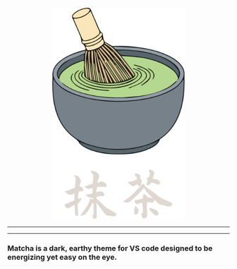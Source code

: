 <p align="center">
  <a href="https://marketplace.visualstudio.com/items?itemName=lucafalasco.matcha" target="_blank">
    <img src="https://raw.githubusercontent.com/lucafalasco/matcha/master/assets/logo.png" width="300px" />
  </a>
</p>

---
---

### Matcha is a dark, earthy theme for VS code designed to be energizing yet easy on the eye.
